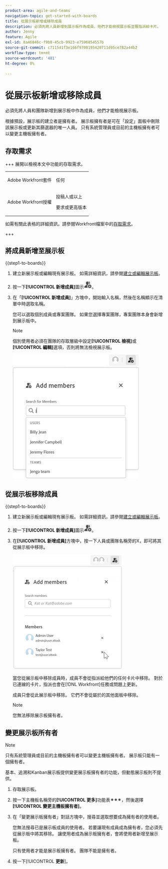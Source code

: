 ```yaml
---
product-area: agile-and-teams
navigation-topic: get-started-with-boards
title: 從展示板新增或移除成員
description: 必須先將人員新增到展示板作為成員，他們才能檢視展示板並獲指派給卡片。
author: Jenny
feature: Agile
exl-id: 8a46846c-f9b8-45cb-9923-e7596854557b
source-git-commit: c711541f3e166f9700195420711d95ce782a44b2
workflow-type: tm+mt
source-wordcount: '481'
ht-degree: 0%

---
```


# 從展示板新增或移除成員

必須先將人員和團隊新增到展示板中作為成員，他們才能檢視展示板。

根據預設，展示板的建立者是擁有者。 展示板擁有者是可在「設定」面板中刪除該展示板或更新其篩選器的唯一人員。 只有系統管理員或目前的主機板擁有者可以變更主機板擁有者。

## 存取需求

+++ 展開以檢視本文中功能的存取需求。

<table style="table-layout:auto"> 
 <col> 
 <col> 
 <tbody> 
  <tr> 
   <td role="rowheader">Adobe Workfront套件</td> 
   <td> <p>任何</p> </td> 
  </tr> 
  <tr> 
   <td role="rowheader">Adobe Workfront授權</td> 
   <td> 
   <p>投稿人或以上</p> 
   <p>要求或更高版本</p>
   </td> 
  </tr> 
 </tbody> 
</table>

如需有關此表格的詳細資訊，請參閱Workfront檔案中的[存取需求](/help/quicksilver/administration-and-setup/add-users/access-levels-and-object-permissions/access-level-requirements-in-documentation.md)。

+++

## 將成員新增至展示板

{{step1-to-boards}}

1. 建立新展示板或編輯現有展示板。 如需詳細資訊，請參閱[建立或編輯展示板](../../agile/get-started-with-boards/create-edit-board.md)。
1. 按一下&#x200B;**[!UICONTROL 新增成員]**&#x200B;圖示![新增成員](assets/boards-addmember-spectrum-25x25.png)。
1. 在「**[!UICONTROL 新增成員]**」方塊中，開始輸入名稱，然後在名稱顯示在清單中時選取名稱。

   您可以選取個別成員或專案團隊。 如果您選擇專案團隊，專案團隊本身會新增到展示板中。

   >[!NOTE]
   >
   >個別使用者必須在團隊的存取層級中設定&#x200B;**[!UICONTROL 檢視]**&#x200B;或&#x200B;**[!UICONTROL 編輯]**&#x200B;選項，否則將無法檢視展示板。


   ![新增成員至展示板](assets/boards-add-members.png)

## 從展示板移除成員

{{step1-to-boards}}

1. 建立新展示板或編輯現有展示板。 如需詳細資訊，請參閱[建立或編輯展示板](../../agile/get-started-with-boards/create-edit-board.md)。
1. 按一下&#x200B;**[!UICONTROL 新增成員]**&#x200B;圖示![新增成員](assets/boards-addmember-spectrum-25x25.png)。
1. 在&#x200B;**[!UICONTROL 新增成員]**&#x200B;方塊中，按一下人員或團隊名稱旁的X，即可將其從展示板中移除。

   ![從展示板移除成員](assets/boards-remove-member-from-board-350x367.png)

   當您從展示板中移除成員時，成員不會從指派給他們的任何卡片中移除。 對於已連線的卡片，指派也會在[!DNL Workfront]任務或問題上更新。

   成員只會從此展示板中移除。 它們不會從屬於的其他面板中移除。

   >[!NOTE]
   >
   >您無法移除展示板擁有者。

## 變更展示板所有者

>[!NOTE]
>
>只有系統管理員或目前的主機板擁有者可以變更主機板擁有者。 展示板只能有一個擁有者。
>
>基本、追溯和Kanban展示板提供變更展示板擁有者的功能，但動態展示板則不提供。

1. 存取展示板。
1. 按一下主機板名稱旁的&#x200B;**[!UICONTROL 更多]**&#x200B;功能表![更多](assets/more-icon-spectrum.png)，然後選擇&#x200B;**[!UICONTROL 變更主機板擁有者]**。
1. 在「變更展示板擁有者」對話方塊中，搜尋並選取想要成為擁有者的使用者。

   您無法搜尋已是展示板成員的使用者。 若要讓現有成員成為擁有者，您必須先從展示板中將其移除。 讓使用者成為展示板擁有者，會將使用者新增至展示板。

   只有使用者才能是展示板擁有者。 團隊不能是擁有者。

1. 按一下&#x200B;[!UICONTROL **更新**]。
